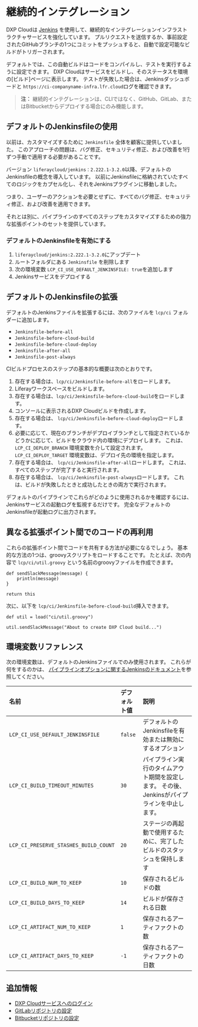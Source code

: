 # 継続的インテグレーション

DXP Cloudは [Jenkins](https://jenkins.io/) を使用して、継続的なインテグレーションインフラストラクチャサービスを強化しています。 プルリクエストを送信するか、事前設定されたGitHubブランチの1つにコミットをプッシュすると、自動で設定可能なビルドがトリガーされます。

デフォルトでは、この自動ビルドはコードをコンパイルし、テストを実行するように設定できます。 DXP Cloudはサービスをビルドし、そのステータスを環境の[ビルド]ページに表示します。 テストが失敗した場合は、Jenkinsダッシュボードと `https://ci-companyname-infra.lfr.cloud`ログを確認できます。

> **注：** 継続的インテグレーションは、CLIではなく、GitHub、GitLab、またはBitbucketからデプロイする場合にのみ機能します。

## デフォルトのJenkinsfileの使用

以前は、カスタマイズするために `Jenkinsfile` 全体を顧客に提供していました。 このアプローチの問題は、バグ修正、セキュリティ修正、および改善を1行ずつ手動で適用する必要があることです。

バージョン `liferaycloud/jenkins：2.222.1-3.2.0`以降、デフォルトのJenkinsfileの概念を導入しています。 以前にJenkinsfileに格納されていたすべてのロジックをカプセル化し、それをJenkinsプラグインに移動しました。

つまり、ユーザーのアクションを必要とせずに、すべてのバグ修正、セキュリティ修正、および改善を適用できます。

それとは別に、パイプラインのすべてのステップをカスタマイズするための強力な拡張ポイントのセットを提供しています。

### デフォルトのJenkinsfileを有効にする

1.  `liferaycloud/jenkins:2.222.1-3.2.0`にアップデート
2.  ルートフォルダにある `Jenkinsfile` を削除します
3.  次の環境変数 `LCP_CI_USE_DEFAULT_JENKINSFILE: true`を追加します
4.  Jenkinsサービスをデプロイする

## デフォルトのJenkinsfileの拡張

デフォルトのJenkinsファイルを拡張するには、次のファイルを `lcp/ci` フォルダーに追加します。

  - `Jenkinsfile-before-all`
  - `Jenkinsfile-before-cloud-build`
  - `Jenkinsfile-before-cloud-deploy`
  - `Jenkinsfile-after-all`
  - `Jenkinsfile-post-always`

CIビルドプロセスのステップの基本的な概要は次のとおりです。

1.  存在する場合は、`lcp/ci/Jenkinsfile-before-all`をロードします。
2.  Liferayワークスペースをビルドします。
3.  存在する場合は、`lcp/ci/Jenkinsfile-before-cloud-build`をロードします。
4.  コンソールに表示されるDXP Cloudビルドを作成します。
5.  存在する場合は、 `lcp/ci/Jenkinsfile-before-cloud-deploy`ロードします。
6.  必要に応じて、現在のブランチがデプロイブランチとして指定されているかどうかに応じて、ビルドをクラウド内の環境にデプロイします。 これは、 `LCP_CI_DEPLOY_BRANCH` 環境変数を介して設定されます。 `LCP_CI_DEPLOY_TARGET` 環境変数は、デプロイ先の環境を指定します。
7.  存在する場合は、 `lcp/ci/Jenkinsfile-after-all`ロードします。 これは、すべてのステップが完了すると実行されます。
8.  存在する場合は、 `lcp/ci/Jenkinsfile-post-always`ロードします。 これは、ビルドが失敗したときと成功したときの両方で実行されます。

デフォルトのパイプラインでこれらがどのように使用されるかを確認するには、Jenkinsサービスの起動ログを監視するだけです。 完全なデフォルトのJenkinsfileが起動ログに出力されます。

## 異なる拡張ポイント間でのコードの再利用

これらの拡張ポイント間でコードを共有する方法が必要になるでしょう。 基本的な方法の1つは、groovyスクリプトをロードすることです。 たとえば、次の内容で `lcp/ci/util.groovy` という名前のgroovyファイルを作成できます。

    def sendSlackMessage(message) {
        println(message)
    }
    
    return this

次に、以下を `lcp/ci/Jenkinsfile-before-cloud-build`挿入できます。

    def util = load("ci/util.groovy")
    
    util.sendSlackMessage("About to create DXP Cloud build...")

## 環境変数リファレンス

次の環境変数は、デフォルトのJenkinsファイルでのみ使用されます。 これらが何をするのかは、 [パイプラインオプションに関するJenkinsのドキュメント](https://jenkins.io/doc/book/pipeline/syntax/#options)を参照してください。

| 名前                                    | デフォルト値  | 説明                                                 |
| :--- | :--- | :--- |
| `LCP_CI_USE_DEFAULT_JENKINSFILE`      | `false` | デフォルトのJenkinsfileを有効または無効にするオプション                  |
| `LCP_CI_BUILD_TIMEOUT_MINUTES`        | `30`    | パイプライン実行のタイムアウト期間を設定します。 その後、Jenkinsがパイプラインを中止します。 |
| `LCP_CI_PRESERVE_STASHES_BUILD_COUNT` | `20`    | ステージの再起動で使用するために、完了したビルドのスタッシュを保持します               |
| `LCP_CI_BUILD_NUM_TO_KEEP`            | `10`    | 保存されるビルドの数                                         |
| `LCP_CI_BUILD_DAYS_TO_KEEP`           | `14`    | ビルドが保存される日数                                        |
| `LCP_CI_ARTIFACT_NUM_TO_KEEP`         | `1`     | 保存されるアーティファクトの数                                    |
| `LCP_CI_ARTIFACT_DAYS_TO_KEEP`        | `-1`    | 保存されるアーティファクトの日数                                   |

## 追加情報

  - [DXP Cloudサービスへのログイン](../getting-started/logging-into-your-dxp-cloud-services.md)
  - [GitLabリポジトリの設定](../getting-started/configuring-your-gitlab-repository.md)
  - [Bitbucketリポジトリの設定](../getting-started/configuring-your-bitbucket-repository.md)
